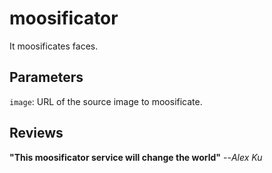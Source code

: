moosificator
=============================

It moosificates faces.

Parameters
----------

`image`: URL of the source image to moosificate.

Reviews
-------

**"This moosificator service will change the world"** --*Alex Ku* 
